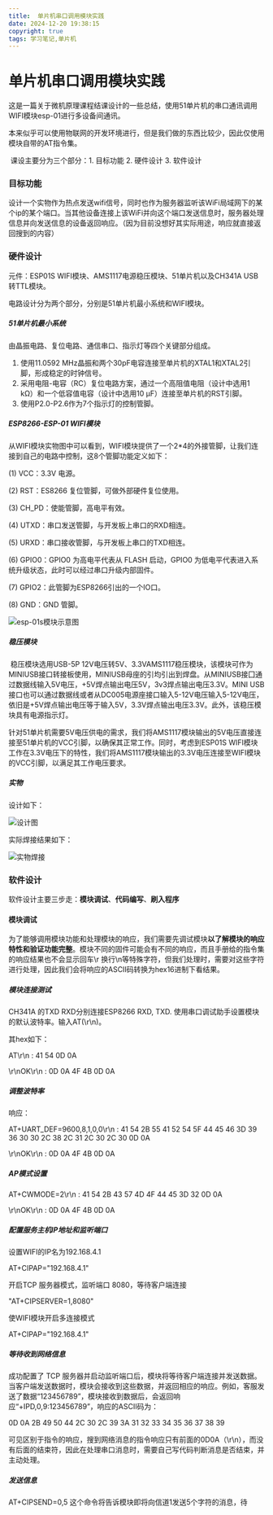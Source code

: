 ```yaml
---
title:  单片机串口调用模块实践 
date: 2024-12-20 19:38:15
copyright: true
tags: 学习笔记,单片机
---
```


# 单片机串口调用模块实践

​	这是一篇关于微机原理课程结课设计的一些总结，使用51单片机的串口通讯调用WIFI模块esp-01进行多设备间通讯。

​	本来似乎可以使用物联网的开发环境进行，但是我们做的东西比较少，因此仅使用模块自带的AT指令集。

​	课设主要分为三个部分：1. 目标功能 2. 硬件设计 3. 软件设计

### 目标功能

​	设计一个实物作为热点发送wifi信号，同时也作为服务器监听该WiFi局域网下的某个ip的某个端口。当其他设备连接上该WiFi并向这个端口发送信息时，服务器处理信息并向发送信息的设备返回响应。（因为目前没想好其实际用途，响应就直接返回搜到的内容）

### 硬件设计

元件：ESP01S WIFI模块、AMS1117电源稳压模块、51单片机以及CH341A USB转TTL模块。

电路设计分为两个部分，分别是51单片机最小系统和WIFI模块。

##### 51单片机最小系统

由晶振电路、复位电路、通信串口、指示灯等四个关键部分组成。

1. 使用11.0592 MHz晶振和两个30pF电容连接至单片机的XTAL1和XTAL2引脚，形成稳定的时钟信号。
2. 采用电阻-电容（RC）复位电路方案，通过一个高阻值电阻（设计中选用1 kΩ）和一个低容值电容（设计中选用10 µF）连接至单片机的RST引脚。
3. 使用P2.0-P2.6作为7个指示灯的控制管脚。

##### ESP8266-ESP-01 WIFI模块

从WIFI模块实物图中可以看到，WIFI模块提供了一个2*4的外接管脚，让我们连接到自己的电路中控制，这8个管脚功能定义如下：

(1)  VCC：3.3V 电源。

(2)  RST：ES8266 复位管脚，可做外部硬件复位使用。

(3)  CH_PD：使能管脚，高电平有效。

(4)  UTXD：串口发送管脚，与开发板上串口的RXD相连。

(5)  URXD：串口接收管脚，与开发板上串口的TXD相连。

(6)  GPIO0：GPIO0 为高电平代表从 FLASH 启动，GPIO0 为低电平代表进入系统升级状态，此时可以经过串口升级内部固件。

(7)  GPIO2：此管脚为ESP8266引出的一个IO口。

(8)  GND：GND 管脚。

![esp-01s模块示意图](https://resource-un4.pages.dev/article/image-20241220200415596.png)

##### 稳压模块

​	稳压模块选用USB-5P 12V电压转5V、3.3VAMS1117稳压模块，该模块可作为MINIUSB接口转接板使用，MINIUSB母座的引均引出到焊盘。从MINIUSB接囗通过数据线输入5V电压，+5V焊点输出电压5V，3v3焊点输出电压3.3V。MINI USB接口也可以通过数据线或者从DC005电源座接口输入5-12V电压输入5-12V电压，依旧是+5V焊点输出电压等于输入5V，3.3V焊点输出电压3.3V。此外，该稳压模块具有电源指示灯。

​	针对51单片机需要5V电压供电的需求，我们将AMS1117模块输出的5V电压直接连接至51单片机的VCC引脚，以确保其正常工作。同时，考虑到ESP01S WIFI模块工作在3.3V电压下的特性，我们将AMS1117模块输出的3.3V电压连接至WIFI模块的VCC引脚，以满足其工作电压要求。

##### 实物

设计如下：

![设计图](https://resource-un4.pages.dev/article/image-20241220200616026.png)

实际焊接结果如下：

![实物焊接](https://resource-un4.pages.dev/article/image-20241220200809702.png)

### 软件设计

软件设计主要三步走：**模块调试**、**代码编写**、**刷入程序**

#### 模块调试

为了能够调用模块功能和处理模块的响应，我们需要先调试模块**以了解模块的响应特性和验证功能完整**。模块不同的固件可能会有不同的响应，而且手册给的指令集的响应结果也不会显示回车\r 换行\n等特殊字符，但我们处理时，需要对这些字符进行处理，因此我们会将响应的ASCII码转换为hex16进制下看结果。

##### 模块连接测试

CH341A 的TXD RXD分别连接ESP8266 RXD, TXD. 使用串口调试助手设置模块的默认波特率。输入AT(\r\n)。

其hex如下：

AT\r\n : 41 54 0D 0A 

\r\nOK\r\n : 0D 0A 4F 4B 0D 0A

##### 调整波特率

响应：

AT+UART_DEF=9600,8,1,0,0\r\n : 41 54 2B 55 41 52 54 5F 44 45 46 3D 39 36 30 30 2C 38 2C 31 2C 30 2C 30 0D 0A

\r\nOK\r\n : 0D 0A 4F 4B 0D 0A

##### AP模式设置

AT+CWMODE=2\r\n : 41 54 2B 43 57 4D 4F 44 45 3D 32 0D 0A

\r\nOK\r\n : 0D 0A 4F 4B 0D 0A

##### 配置服务主机IP地址和监听端口

设置WIFI的IP名为192.168.4.1

AT+CIPAP=\"192.168.4.1\"

开启TCP 服务器模式，监听端口 8080，等待客户端连接

"AT+CIPSERVER=1,8080"

使WIFI模块开启多连接模式

AT+CIPAP=\"192.168.4.1\"

##### 等待收到网络信息

成功配置了 TCP 服务器并启动监听端口后，模块将等待客户端连接并发送数据。当客户端发送数据时，模块会接收到这些数据，并返回相应的响应。例如，客服发送了数据“123456789”，模块接收到数据后，会返回响应“+IPD,0,9:123456789”，响应的ASCII码为：

0D 0A 2B 49 50 44 2C 30 2C 39 3A 31 32 33 34 35 36 37 38 39



可见区别于指令的响应，搜到网络消息的指令响应只有前面的0D0A（\r\n），而没有后面的结束符，因此在处理串口消息时，需要自己写代码判断消息是否结束，并主动处理。

##### 发送信息

AT+CIPSEND=0,5 这个命令将告诉模块即将向信道1发送5个字符的消息，待